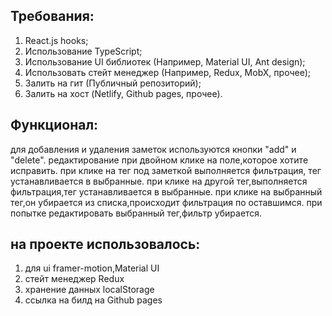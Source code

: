 ## Требования:

1. React.js hooks;
2. Использование TypeScript;
3. Использование UI библиотек (Например, Material UI, Ant design);
4. Использовать стейт менеджер (Например, Redux, MobX, прочее);
5. Залить на гит (Публичный репозиторий);
6. Залить на хост (Netlify, Github pages, прочее).


## Функционал:

для добавления и удаления заметок используются кнопки "add" и "delete".
редактирование при двойном клике на поле,которое хотите исправить.
при клике на тег под заметкой выполняется фильтрация, тег устанавливается в выбранные.
при клике на другой тег,выполняется фильтрация,тег устанавливается в выбранные.
при клике на выбранный тег,он убирается из списка,происходит фильтрация по оставшимся.
при попытке редактировать выбранный тег,фильтр убирается.

## на проекте использовалось:

1. для ui framer-motion,Material UI
2. стейт менеджер Redux
3. хранение данных localStorage
4. ссылка на билд на Github pages



